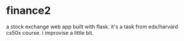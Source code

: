 # finance2
 a stock exchange web app built with flask. it's a task from edx/harvard cs50x course. i  improvise a little bit. 
